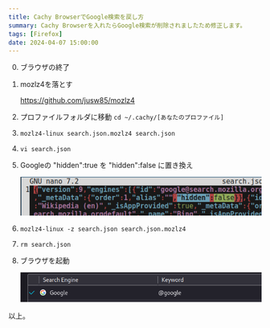 ```yaml
---
title: Cachy BrowserでGoogle検索を戻し方
summary: Cachy Browserを入れたらGoogle検索が削除されましたため修正します。
tags: [Firefox]
date: 2024-04-07 15:00:00
---
```


0. ブラウザの終了
1. mozlz4を落とす

   https://github.com/jusw85/mozlz4

2. プロファイルフォルダに移動 `cd ~/.cachy/[あなたのプロファイル]`
3. `mozlz4-linux search.json.mozlz4 search.json`
4. `vi search.json`
5. Googleの "hidden":true を "hidden":false に置き換え 

   ![作業](./edit.png)

7. `mozlz4-linux -z search.json search.json.mozlz4`
8. `rm search.json`
9. ブラウザを起動

   ![画面](./setting.png)

以上。
